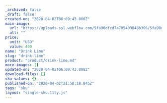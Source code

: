 ```yaml
---
_archived: false
_draft: false
created-on: "2020-04-02T06:09:43.808Z"
main-image:
  url: "https://uploads-ssl.webflow.com/5fa90dfcd7a705403848b306/5fa90dfcd7a705bab548b314_Drink%204.png"
  alt: ""
price:
  unit: "USD"
  value: 400
name: "Drink Lime"
slug: "drink-lime"
product: "product/drink-lime.md"
more-images: []
updated-on: "2020-04-02T06:09:43.808Z"
download-files: []
sku-values: {}
published-on: "2020-04-02T21:50:18.845Z"
tags: "sku"
layout: "single-sku.11ty.js"
---
```



